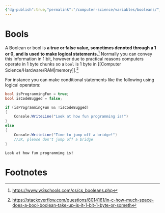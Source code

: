```yaml
---
{"dg-publish":true,"permalink":"/computer-science/variables/booleans/","tags":["nooblet","beginner","unfinished"]}
---
```



# Bools

A Boolean or bool is **a true or false value, sometimes denoted through a 1 or 0, and is used to make logical statements.**[^1] Normally you can convey this information in 1 bit, however due to practical reasons computers operate in 1 byte chunks so a `bool` is 1 byte in [[Computer Science/Hardware/RAM\|memory]].[^2]

For instance you can make conditional statements like the following using logical operators:
```csharp
bool isProgrammingFun = true;
bool isCodeBugged = false;

if (isProgrammingFun && !isCodeBugged)
{
	Console.WriteLine("Look at how fun programming is!")
}
else
{
	Console.WriteLine("Time to jump off a bridge!")
	//JK, please don't jump off a bridge
}
```
```output
Look at how fun programming is!
```

# Footnotes

[^1]: https://www.w3schools.com/cs/cs_booleans.php 
[^2]: https://stackoverflow.com/questions/8014161/in-c-how-much-space-does-a-bool-boolean-take-up-is-it-1-bit-1-byte-or-someth
